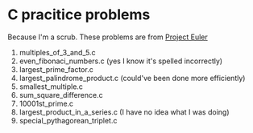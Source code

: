# C pracitice problems
Because I'm a scrub. These problems are from [Project Euler](https://projecteuler.net/)

1. multiples_of_3_and_5.c
2. even_fibonaci_numbers.c (yes I know it's spelled incorrectly)
3. largest_prime_factor.c
4. largest_palindrome_product.c (could've been done more efficiently)
5. smallest_multiple.c
6. sum_square_difference.c
7. 10001st_prime.c
8. largest_product_in_a_series.c (I have no idea what I was doing)
9. special_pythagorean_triplet.c
